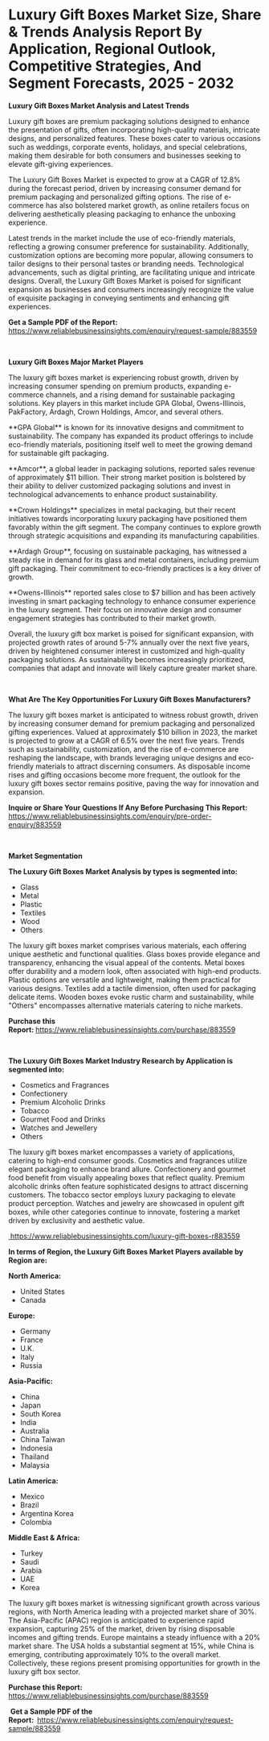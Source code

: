 <p><h1>Luxury Gift Boxes Market Size, Share & Trends Analysis Report By Application, Regional Outlook, Competitive Strategies, And Segment Forecasts, 2025 - 2032</h1></p><p><strong>Luxury Gift Boxes Market Analysis and Latest Trends</strong></p>
<p><p>Luxury gift boxes are premium packaging solutions designed to enhance the presentation of gifts, often incorporating high-quality materials, intricate designs, and personalized features. These boxes cater to various occasions such as weddings, corporate events, holidays, and special celebrations, making them desirable for both consumers and businesses seeking to elevate gift-giving experiences.</p><p>The Luxury Gift Boxes Market is expected to grow at a CAGR of 12.8% during the forecast period, driven by increasing consumer demand for premium packaging and personalized gifting options. The rise of e-commerce has also bolstered market growth, as online retailers focus on delivering aesthetically pleasing packaging to enhance the unboxing experience.</p><p>Latest trends in the market include the use of eco-friendly materials, reflecting a growing consumer preference for sustainability. Additionally, customization options are becoming more popular, allowing consumers to tailor designs to their personal tastes or branding needs. Technological advancements, such as digital printing, are facilitating unique and intricate designs. Overall, the Luxury Gift Boxes Market is poised for significant expansion as businesses and consumers increasingly recognize the value of exquisite packaging in conveying sentiments and enhancing gift experiences.</p></p>
<p><strong>Get a Sample PDF of the Report:&nbsp;</strong> <a href="https://www.reliablebusinessinsights.com/enquiry/request-sample/883559?utm_campaign=2809&utm_medium=2&utm_source=Github&utm_content=ia&utm_term=19042025&utm_id=luxury-gift-boxes">https://www.reliablebusinessinsights.com/enquiry/request-sample/883559</a></p>
<p>&nbsp;</p>
<p><strong>Luxury Gift Boxes Major Market Players</strong></p>
<p><p>The luxury gift boxes market is experiencing robust growth, driven by increasing consumer spending on premium products, expanding e-commerce channels, and a rising demand for sustainable packaging solutions. Key players in this market include GPA Global, Owens-Illinois, PakFactory, Ardagh, Crown Holdings, Amcor, and several others.</p><p>**GPA Global** is known for its innovative designs and commitment to sustainability. The company has expanded its product offerings to include eco-friendly materials, positioning itself well to meet the growing demand for sustainable gift packaging.</p><p>**Amcor**, a global leader in packaging solutions, reported sales revenue of approximately $11 billion. Their strong market position is bolstered by their ability to deliver customized packaging solutions and invest in technological advancements to enhance product sustainability.</p><p>**Crown Holdings** specializes in metal packaging, but their recent initiatives towards incorporating luxury packaging have positioned them favorably within the gift segment. The company continues to explore growth through strategic acquisitions and expanding its manufacturing capabilities.</p><p>**Ardagh Group**, focusing on sustainable packaging, has witnessed a steady rise in demand for its glass and metal containers, including premium gift packaging. Their commitment to eco-friendly practices is a key driver of growth.</p><p>**Owens-Illinois** reported sales close to $7 billion and has been actively investing in smart packaging technology to enhance consumer experience in the luxury segment. Their focus on innovative design and consumer engagement strategies has contributed to their market growth.</p><p>Overall, the luxury gift box market is poised for significant expansion, with projected growth rates of around 5-7% annually over the next five years, driven by heightened consumer interest in customized and high-quality packaging solutions. As sustainability becomes increasingly prioritized, companies that adapt and innovate will likely capture greater market share.</p></p>
<p>&nbsp;</p>
<p><strong>What Are The Key Opportunities For Luxury Gift Boxes Manufacturers?</strong></p>
<p><p>The luxury gift boxes market is anticipated to witness robust growth, driven by increasing consumer demand for premium packaging and personalized gifting experiences. Valued at approximately $10 billion in 2023, the market is projected to grow at a CAGR of 6.5% over the next five years. Trends such as sustainability, customization, and the rise of e-commerce are reshaping the landscape, with brands leveraging unique designs and eco-friendly materials to attract discerning consumers. As disposable income rises and gifting occasions become more frequent, the outlook for the luxury gift boxes sector remains positive, paving the way for innovation and expansion.</p></p>
<p><strong>Inquire or Share Your Questions If Any Before Purchasing This Report:</strong> <a href="https://www.reliablebusinessinsights.com/enquiry/pre-order-enquiry/883559?utm_campaign=2809&utm_medium=2&utm_source=Github&utm_content=ia&utm_term=19042025&utm_id=luxury-gift-boxes">https://www.reliablebusinessinsights.com/enquiry/pre-order-enquiry/883559</a></p>
<p>&nbsp;</p>
<p><strong>Market Segmentation</strong></p>
<p><strong>The Luxury Gift Boxes Market Analysis by types is segmented into:</strong></p>
<p><ul><li>Glass</li><li>Metal</li><li>Plastic</li><li>Textiles</li><li>Wood</li><li>Others</li></ul></p>
<p><p>The luxury gift boxes market comprises various materials, each offering unique aesthetic and functional qualities. Glass boxes provide elegance and transparency, enhancing the visual appeal of the contents. Metal boxes offer durability and a modern look, often associated with high-end products. Plastic options are versatile and lightweight, making them practical for various designs. Textiles add a tactile dimension, often used for packaging delicate items. Wooden boxes evoke rustic charm and sustainability, while "Others" encompasses alternative materials catering to niche markets.</p></p>
<p><strong>Purchase this Report:&nbsp;</strong><a href="https://www.reliablebusinessinsights.com/purchase/883559?utm_campaign=2809&utm_medium=2&utm_source=Github&utm_content=ia&utm_term=19042025&utm_id=luxury-gift-boxes">https://www.reliablebusinessinsights.com/purchase/883559</a></p>
<p>&nbsp;</p>
<p><strong>The Luxury Gift Boxes Market Industry Research by Application is segmented into:</strong></p>
<p><ul><li>Cosmetics and Fragrances</li><li>Confectionery</li><li>Premium Alcoholic Drinks</li><li>Tobacco</li><li>Gourmet Food and Drinks</li><li>Watches and Jewellery</li><li>Others</li></ul></p>
<p><p>The luxury gift boxes market encompasses a variety of applications, catering to high-end consumer goods. Cosmetics and fragrances utilize elegant packaging to enhance brand allure. Confectionery and gourmet food benefit from visually appealing boxes that reflect quality. Premium alcoholic drinks often feature sophisticated designs to attract discerning customers. The tobacco sector employs luxury packaging to elevate product perception. Watches and jewelry are showcased in opulent gift boxes, while other categories continue to innovate, fostering a market driven by exclusivity and aesthetic value.</p></p>
<p><a href="https://www.reliablebusinessinsights.com/luxury-gift-boxes-r883559?utm_campaign=2809&utm_medium=2&utm_source=Github&utm_content=ia&utm_term=19042025&utm_id=luxury-gift-boxes">&nbsp;https://www.reliablebusinessinsights.com/luxury-gift-boxes-r883559</a></p>
<p><strong>In terms of Region, the Luxury Gift Boxes Market Players available by Region are:</strong></p>
<p>
    <p> <strong> North America: </strong>
        <ul>
            <li>United States</li>
            <li>Canada</li>
        </ul>
        </p> 
    <p> <strong> Europe: </strong>
        <ul>
            <li>Germany</li>
            <li>France</li>
            <li>U.K.</li>
            <li>Italy</li>
            <li>Russia</li>
        </ul>
        </p> 
    <p> <strong> Asia-Pacific: </strong>
        <ul>
            <li>China</li>
            <li>Japan</li>
            <li>South Korea</li>
            <li>India</li>
            <li>Australia</li>
            <li>China Taiwan</li>
            <li>Indonesia</li>
            <li>Thailand</li>
            <li>Malaysia</li>
        </ul>
        </p> 
    <p> <strong> Latin America: </strong>
        <ul>
            <li>Mexico</li>
            <li>Brazil</li>
            <li>Argentina Korea</li>
            <li>Colombia</li>
        </ul>
        </p> 
    <p> <strong> Middle East & Africa: </strong>
        <ul>
            <li>Turkey</li>
            <li>Saudi</li>
            <li>Arabia</li>
            <li>UAE</li>
            <li>Korea</li>
        </ul>
    </p>
    </p>
<p><p>The luxury gift boxes market is witnessing significant growth across various regions, with North America leading with a projected market share of 30%. The Asia-Pacific (APAC) region is anticipated to experience rapid expansion, capturing 25% of the market, driven by rising disposable incomes and gifting trends. Europe maintains a steady influence with a 20% market share. The USA holds a substantial segment at 15%, while China is emerging, contributing approximately 10% to the overall market. Collectively, these regions present promising opportunities for growth in the luxury gift box sector.</p></p>
<p><strong>Purchase this Report: </strong><a href="https://www.reliablebusinessinsights.com/purchase/883559?utm_campaign=2809&utm_medium=2&utm_source=Github&utm_content=ia&utm_term=19042025&utm_id=luxury-gift-boxes">https://www.reliablebusinessinsights.com/purchase/883559</a></p>
<p>&nbsp;<strong>Get a Sample PDF of the Report:&nbsp;&nbsp;</strong><a href="https://www.reliablebusinessinsights.com/enquiry/request-sample/883559?utm_campaign=2809&utm_medium=2&utm_source=Github&utm_content=ia&utm_term=19042025&utm_id=luxury-gift-boxes">https://www.reliablebusinessinsights.com/enquiry/request-sample/883559</a></p>
<p><strong></strong></p>
<p><p></p><p></p><p></p></p>